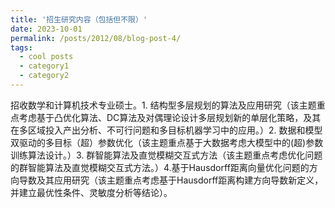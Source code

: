 ```yaml
---
title: '招生研究内容（包括但不限）'
date: 2023-10-01
permalink: /posts/2012/08/blog-post-4/
tags:
  - cool posts
  - category1
  - category2
---
```

招收数学和计算机技术专业硕士。1. 结构型多层规划的算法及应用研究（该主题重点考虑基于凸优化算法、DC算法及对偶理论设计多层规划新的单层化策略，及其在多区域投入产出分析、不可行问题和多目标机器学习中的应用。）2. 数据和模型双驱动的多目标（超）参数优化（该主题重点基于大数据考虑大模型中的(超)参数训练算法设计。）3. 群智能算法及直觉模糊交互式方法（该主题重点考虑优化问题的群智能算法及直觉模糊交互式方法。）4.基于Hausdorff距离向量优化问题的方向导数及其应用研究（该主题重点考虑基于Hausdorff距离构建方向导数新定义，并建立最优性条件、灵敏度分析等结论）。
